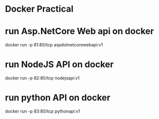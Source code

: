 # Docker Practical

# run Asp.NetCore Web api on docker
docker run  -p 81:80/tcp aspdotnetcorewebapi:v1


# run NodeJS API on docker
docker run  -p 82:80/tcp nodejsapi:v1

# run python API on docker
docker run  -p 83:80/tcp pythonapi:v1